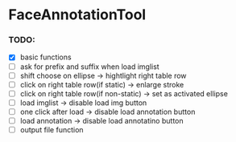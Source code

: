 # FaceAnnotationTool

### TODO:
- [x]  basic functions
- [ ]  ask for prefix and suffix when load imglist
- [ ]  shift choose on ellipse -> hightlight right table row
- [ ]  click on right table row(if static) -> enlarge stroke
- [ ]  click on right table row(if non-static) -> set as activated ellipse
- [ ]  load imglist -> disable load img button
- [ ]  one click after load -> disable load annotation button
- [ ]  load annotation -> disable load annotatino button
- [ ]  output file function 
